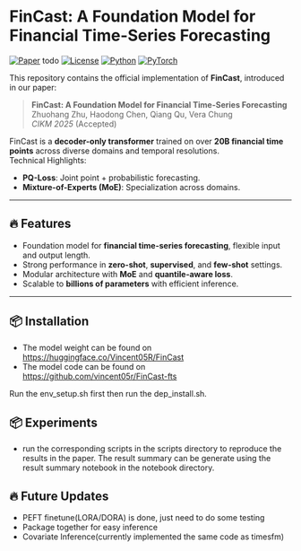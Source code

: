 # FinCast: A Foundation Model for Financial Time-Series Forecasting

[![Paper](https://img.shields.io/badge/Paper-CIKM%202025-blue)](link-to-paper) todo
[![License](https://img.shields.io/badge/License-Apache%202.0-green)](LICENSE)
[![Python](https://img.shields.io/badge/python-3.11%2B-blue)]()
[![PyTorch](https://img.shields.io/badge/PyTorch-2.5%2B-orange)]()

This repository contains the official implementation of **FinCast**, introduced in our paper:

> **FinCast: A Foundation Model for Financial Time-Series Forecasting**  
> Zhuohang Zhu, Haodong Chen, Qiang Qu, Vera Chung  
> *CIKM 2025* (Accepted)

FinCast is a **decoder-only transformer** trained on over **20B financial time points** across diverse domains and temporal resolutions.  
Technical Highlights:
- **PQ-Loss**: Joint point + probabilistic forecasting.
- **Mixture-of-Experts (MoE)**: Specialization across domains.

---

## 🔥 Features
- Foundation model for **financial time-series forecasting**, flexible input and output length.
- Strong performance in **zero-shot**, **supervised**, and **few-shot** settings.
- Modular architecture with **MoE** and **quantile-aware loss**.
- Scalable to **billions of parameters** with efficient inference.

---

## 📦 Installation

- The model weight can be found on https://huggingface.co/Vincent05R/FinCast
- The model code can be found on https://github.com/vincent05r/FinCast-fts

Run the env_setup.sh first then run the dep_install.sh.

## 📦 Experiments

- run the corresponding scripts in the scripts directory to reproduce the results in the paper. The result summary can be generate using the result summary notebook in the notebook directory.



## 🔥 Future Updates

- PEFT finetune(LORA/DORA) is done, just need to do some testing
- Package together for easy inference
- Covariate Inference(currently implemented the same code as timesfm)
